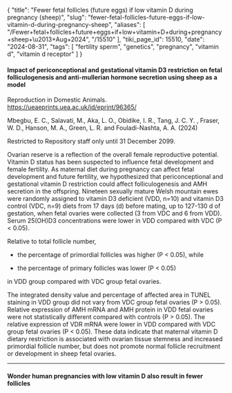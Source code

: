 {
    "title": "Fewer fetal follicles (future eggs) if low vitamin D during pregnancy (sheep)",
    "slug": "fewer-fetal-follicles-future-eggs-if-low-vitamin-d-during-pregnancy-sheep",
    "aliases": [
        "/Fewer+fetal+follicles+future+eggs+if+low+vitamin+D+during+pregnancy+sheep+\u2013+Aug+2024",
        "/15510"
    ],
    "tiki_page_id": 15510,
    "date": "2024-08-31",
    "tags": [
        "fertility sperm",
        "genetics",
        "pregnancy",
        "vitamin d",
        "vitamin d receptor"
    ]
}


#### Impact of periconceptional and gestational vitamin D3 restriction on fetal folliculogenesis and anti-mullerian hormone secretion using sheep as a model

Reproduction in Domestic Animals. https://ueaeprints.uea.ac.uk/id/eprint/96365/

Mbegbu, E. C., Salavati, M., Aka, L. O., Obidike, I. R., Tang, J. C. Y. , Fraser, W. D., Hanson, M. A., Green, L. R. and Fouladi-Nashta, A. A. (2024)  

Restricted to Repository staff only until 31 December 2099.

Ovarian reserve is a reflection of the overall female reproductive potential. Vitamin D status has been suspected to influence fetal development and female fertility. As maternal diet during pregnancy can affect fetal development and future fertility, we hypothesized that periconceptional and gestational vitamin D restriction could affect folliculogenesis and AMH secretion in the offspring. Nineteen sexually mature Welsh mountain ewes were randomly assigned to vitamin D3 deficient (VDD, n=10) and vitamin D3 control (VDC, n=9) diets from 17 days (d) before mating, up to 127-130 d of gestation, when fetal ovaries were collected (3 from VDC and 6 from VDD). Serum 25(OH)D3 concentrations were lower in VDD compared with VDC (P < 0.05). 

Relative to total follicle number, 

* the percentage of primordial follicles was higher (P < 0.05), while

* the percentage of primary follicles was lower (P < 0.05) 

in VDD group compared with VDC group fetal ovaries. 

The integrated density value and percentage of affected area in TUNEL staining in VDD group did not vary from VDC group fetal ovaries (P > 0.05). Relative expression of AMH mRNA and AMH protein in VDD fetal ovaries were not statistically different compared with controls (P > 0.05). The relative expression of VDR mRNA were lower in VDD compared with VDC group fetal ovaries (P < 0.05). These data indicate that maternal vitamin D dietary restriction is associated with ovarian tissue stemness and increased primordial follicle number, but does not promote normal follicle recruitment or development in sheep fetal ovaries.

---

#### Wonder human pregnancies with low vitamin D also result in fewer follicles